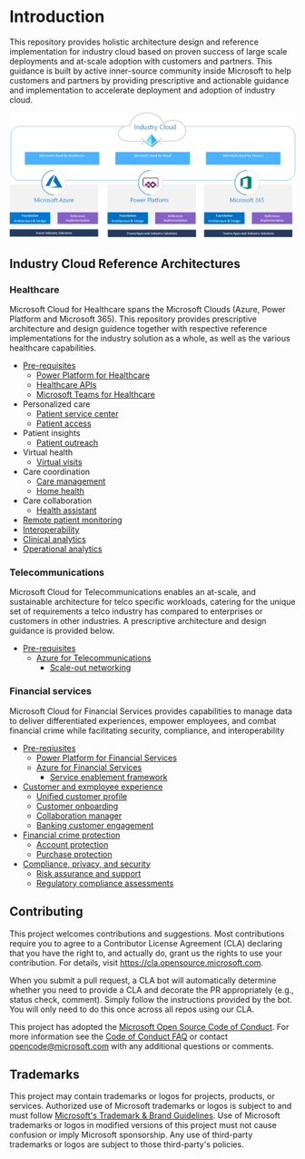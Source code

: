# Introduction

This repository provides holistic architecture design and reference implementation for industry cloud based on proven success of
large scale deployments and at-scale adoption with customers and partners. This guidance is built by active inner-source community
inside Microsoft to help customers and partners by providing prescriptive and actionable guidance and implementation to accelerate
deployment and adoption of industry cloud.

![Industry Cloud Overview](./docs/industry-cloud.png)

## Industry Cloud Reference Architectures

### Healthcare

Microsoft Cloud for Healthcare spans the Microsoft Clouds (Azure, Power Platform and Microsoft 365). This repository provides prescriptive architecture and design guidence together with respective reference implementations for the industry solution as a whole, as well as the various healthcare capabilities.

- [Pre-requisites](./healthcare/prereqs.md)
  - [Power Platform for Healthcare](./foundations/powerPlatform)  
  - [Healthcare APIs](./healthcare/solutions/healthcareApis)
  - [Microsoft Teams for Healthcare](./healthcare/solutions/microsoftTeams)
- Personalized care
  - [Patient service center](./healthcare/solutions/patientServiceCenter)
  - [Patient access](./healthcare/solutions/patientAccess)
- Patient insights
  - [Patient outreach](./healthcare/solutions/patientOutreach)
- Virtual health
  - [Virtual visits](./healthcare/solutions/virtualVisits)
- Care coordination
  - [Care management](./healthcare/solutions/careMangement)
  - [Home health](./healthcare/solutions/homeHealth)
- Care collaboration
  - [Health assistant](./healthcare/solutions/healthAssistant)
- [Remote patient monitoring](./healthcare/solutions)
- [Interoperability](./healthcare/solutions)
- [Clinical analytics](./healthcare/solutions)
- [Operational analytics](./healthcare/solutions)

### Telecommunications

Microsoft Cloud for Telecommunications enables an at-scale, and sustainable architecture for telco specific workloads, catering for the unique set of requirements a telco industry has compared to enterprises or customers in other industries. A prescriptive architecture and design guidance is provided below.

- [Pre-requisites](./telco/prereqs.md)
  - [Azure for Telecommunications](./telco)
    - [Scale-out networking](./telco/nwScaleOut)

### Financial services

Microsoft Cloud for Financial Services provides capabilities to manage data to deliver differentiated experiences, empower employees, and combat financial crime while facilitating security, compliance, and interoperability

- [Pre-reqiusites](./fsi/prereqs.md)
  - [Power Platform for Financial Services](./foundations/powerPlatform)  
  - [Azure for Financial Services](./fsi/readme.md)
    - [Service enablement framework](./fsi/solutions/serviceEnablement/readme.md)
- [Customer and exmployee experience](./fsi/solutions)
  - [Unified customer profile](./fsi/solutions/unifiedCustomerProfile)
  - [Customer onboarding](./fsi/solutions/customerOnboarding)
  - [Collaboration manager](./fsi/solutions/collaborationManager)
  - [Banking customer engagement](./fsi/solutions/customerEngagement)
- [Financial crime protection](./fsi/solutions)
  - [Account protection](./fsi/solutions/accountProtection)
  - [Purchase protection](./fsi/solutions/purchaseProtection)
- [Compliance, privacy, and security](./fsi/solutions)
  - [Risk assurance and support](./fsi/solutions/riskAssurance)
  - [Regulatory compliance assessments](/.fsi/solutions/complianceAssessments)

## Contributing

This project welcomes contributions and suggestions.  Most contributions require you to agree to a
Contributor License Agreement (CLA) declaring that you have the right to, and actually do, grant us
the rights to use your contribution. For details, visit <https://cla.opensource.microsoft.com>.

When you submit a pull request, a CLA bot will automatically determine whether you need to provide
a CLA and decorate the PR appropriately (e.g., status check, comment). Simply follow the instructions
provided by the bot. You will only need to do this once across all repos using our CLA.

This project has adopted the [Microsoft Open Source Code of Conduct](https://opensource.microsoft.com/codeofconduct/).
For more information see the [Code of Conduct FAQ](https://opensource.microsoft.com/codeofconduct/faq/) or
contact [opencode@microsoft.com](mailto:opencode@microsoft.com) with any additional questions or comments.

## Trademarks

This project may contain trademarks or logos for projects, products, or services. Authorized use of Microsoft
trademarks or logos is subject to and must follow
[Microsoft's Trademark & Brand Guidelines](https://www.microsoft.com/en-us/legal/intellectualproperty/trademarks/usage/general).
Use of Microsoft trademarks or logos in modified versions of this project must not cause confusion or imply Microsoft sponsorship.
Any use of third-party trademarks or logos are subject to those third-party's policies.
